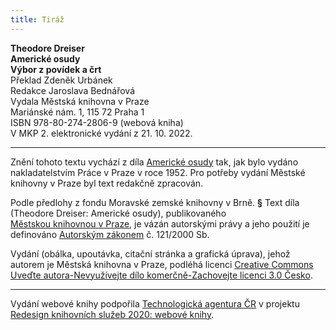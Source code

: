 ```yaml
---
title: Tiráž
---
```


**Theodore Dreiser    
Americké osudy**  
**Výbor z povídek a črt**  
Překlad Zdeněk Urbánek  
Redakce Jaroslava Bednářová  
Vydala Městská knihovna v Praze  
Mariánské nám. 1, 115 72 Praha 1  
ISBN 978-80-274-2806-9 (webová kniha)  
V MKP 2. elektronické vydání z 21. 10. 2022.

***

Znění tohoto textu vychází z díla [Americké osudy](https://search.mlp.cz/cz/titul/americke-osudy/132605/#book-content) tak, jak bylo vydáno nakladatelstvím Práce v Praze v roce 1952. Pro potřeby vydání Městské knihovny v Praze byl text redakčně zpracován.

Podle předlohy z fondu Moravské zemské knihovny v Brně.
**§**
Text díla (Theodore Dreiser: Americké osudy), publikovaného [Městskou knihovnou v Praze](https://www.mlp.cz/cz/), je vázán autorskými právy a jeho použití je definováno [Autorským zákonem](https://www.mkcr.cz/predpisy-zakonu-709.html) č. 121/2000 Sb.

Vydání (obálka, upoutávka, citační stránka a grafická úprava), jehož autorem je Městská knihovna v Praze, podléhá licenci [Creative Commons Uveďte autora-Nevyužívejte dílo komerčně-Zachovejte licenci 3.0 Česko](https://creativecommons.org/licenses/by-nc-sa/3.0/cz/).


***

Vydání webové knihy podpořila [Technologická agentura ČR](https://www.tacr.cz/) v projektu [Redesign knihovních služeb 2020: webové knihy](https://starfos.tacr.cz/cs/project/TL04000391).